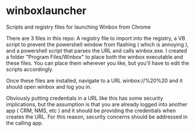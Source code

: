 # winboxlauncher
Scripts and registry files for launching Winbox from Chrome

There are 3 files in this repo: A registry file to import into the registry, a VB script to prevent the powershell window from flashing ( which is annoying ), and a powershell script that parses the URL and calls winbox.exe. I created a folder "Program Files/Winbox" to place both the winbox executable and these files. You can place them wherever you like, but you'll have to edit the scripts accordingly.

Once these files are installed, navigate to a URL winbox://<IP>%20<user>%20<password> and it should open winbox and log you in.

Obviously putting credentials in a URL like this has some security implications, but the assumption is that you are already logged into another app ( CRM, NMS, etc ) and it should be providing the credentials when creates the URL. For this reason, security concerns should be addressed in the calling app.
